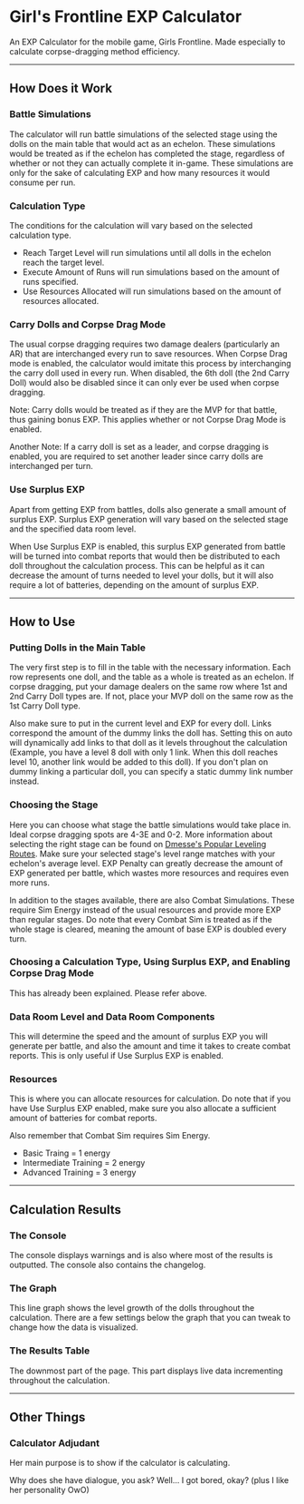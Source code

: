 # Girl's Frontline EXP Calculator
An EXP Calculator for the mobile game, Girls Frontline. Made especially to calculate corpse-dragging method efficiency.

---

## How Does it Work
### Battle Simulations
The calculator will run battle simulations of the selected stage using the dolls on the main table that would act as an echelon. These simulations would be treated as if the echelon has completed the stage, regardless of whether or not they can actually complete it in-game. These simulations are only for the sake of calculating EXP and how many resources it would consume per run. 

### Calculation Type
The conditions for the calculation will vary based on the selected calculation type.

* Reach Target Level will run simulations until all dolls in the echelon reach the target level.
* Execute Amount of Runs will run simulations based on the amount of runs specified.
* Use Resources Allocated will run simulations based on the amount of resources allocated.

### Carry Dolls and Corpse Drag Mode
The usual corpse dragging requires two damage dealers (particularly an AR) that are interchanged every run to save resources. When Corpse Drag mode is enabled, the calculator would imitate this process by interchanging the carry doll used in every run. When disabled, the 6th doll (the 2nd Carry Doll) would also be disabled since it can only ever be used when corpse dragging.

Note: Carry dolls would be treated as if they are the MVP for that battle, thus gaining bonus EXP. This applies whether or not Corpse Drag Mode is enabled.

Another Note: If a carry doll is set as a leader, and corpse dragging is enabled, you are required to set another leader since carry dolls are interchanged per turn.

### Use Surplus EXP
Apart from getting EXP from battles, dolls also generate a small amount of surplus EXP. Surplus EXP generation will vary based on the selected stage and the specified data room level.

When Use Surplus EXP is enabled, this surplus EXP generated from battle will be turned into combat reports that would then be distributed to each doll throughout the calculation process. This can be helpful as it can decrease the amount of turns needed to level your dolls, but it will also require a lot of batteries, depending on the amount of surplus EXP.

---

## How to Use
### Putting Dolls in the Main Table
The very first step is to fill in the table with the necessary information. Each row represents one doll, and the table as a whole is treated as an echelon. If corpse dragging, put your damage dealers on the same row where 1st and 2nd Carry Doll types are. If not, place your MVP doll on the same row as the 1st Carry Doll type.

Also make sure to put in the current level and EXP for every doll. Links correspond the amount of the dummy links the doll has. Setting this on auto will dynamically add links to that doll as it levels throughout the calculation (Example, you have a level 8 doll with only 1 link. When this doll reaches level 10, another link would be added to this doll). If you don't plan on dummy linking a particular doll, you can specify a static dummy link number instead.

### Choosing the Stage
Here you can choose what stage the battle simulations would take place in. Ideal corpse dragging spots are 4-3E and 0-2. More information about selecting the right stage can be found on [Dmesse's Popular Leveling Routes](http://dmesse.egloos.com/3567918). Make sure your selected stage's level range matches with your echelon's average level. EXP Penalty can greatly decrease the amount of EXP generated per battle, which wastes more resources and requires even more runs.

In addition to the stages available, there are also Combat Simulations. These require Sim Energy instead of the usual resources and provide more EXP than regular stages. Do note that every Combat Sim is treated as if the whole stage is cleared, meaning the amount of base EXP is doubled every turn.

### Choosing a Calculation Type, Using Surplus EXP, and Enabling Corpse Drag Mode
This has already been explained. Please refer above.

### Data Room Level and Data Room Components
This will determine the speed and the amount of surplus EXP you will generate per battle, and also the amount and time it takes to create combat reports. This is only useful if Use Surplus EXP is enabled.

### Resources
This is where you can allocate resources for calculation. Do note that if you have Use Surplus EXP enabled, make sure you also allocate a sufficient amount of batteries for combat reports.

Also remember that Combat Sim requires Sim Energy.

* Basic Traing = 1 energy
* Intermediate Training = 2 energy
* Advanced Training = 3 energy

---

## Calculation Results
### The Console
The console displays warnings and is also where most of the results is outputted. The console also contains the changelog.

### The Graph
This line graph shows the level growth of the dolls throughout the calculation. There are a few settings below the graph that you can tweak to change how the data is visualized.

### The Results Table
The downmost part of the page. This part displays live data incrementing throughout the calculation.

---

## Other Things
### Calculator Adjudant
Her main purpose is to show if the calculator is calculating.

Why does she have dialogue, you ask? Well... I got bored, okay? (plus I like her personality OwO)

